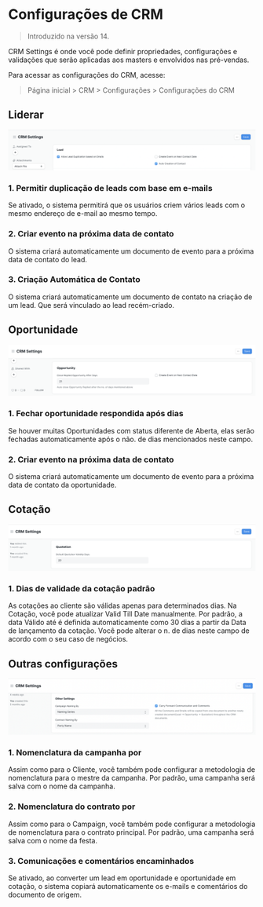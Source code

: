 # Configurações de CRM



> 
> Introduzido na versão 14.
> 
> 
> 


CRM Settings é onde você pode definir propriedades, configurações e validações que serão aplicadas aos masters e envolvidos nas pré-vendas.


Para acessar as configurações do CRM, acesse:



> 
> Página inicial > CRM > Configurações > Configurações do CRM
> 
> 
> 


## Liderar


![Lead](/files/crm-settings-lead.png)


### 1. Permitir duplicação de leads com base em e-mails


Se ativado, o sistema permitirá que os usuários criem vários leads com o mesmo endereço de e-mail ao mesmo tempo.


### 2. Criar evento na próxima data de contato


O sistema criará automaticamente um documento de evento para a próxima data de contato do lead.


### 3. Criação Automática de Contato


O sistema criará automaticamente um documento de contato na criação de um lead. Que será vinculado ao lead recém-criado.


## Oportunidade


![Opportunity](/files/opportunity-settings.png)


### 1. Fechar oportunidade respondida após dias


Se houver muitas Oportunidades com status diferente de Aberta, elas serão fechadas automaticamente após o não. de dias mencionados neste campo.


### 2. Criar evento na próxima data de contato


O sistema criará automaticamente um documento de evento para a próxima data de contato da oportunidade.


## Cotação


![Quotation](/files/quotation-settings.png)


### 1. Dias de validade da cotação padrão


As cotações ao cliente são válidas apenas para determinados dias. Na Cotação, você pode atualizar Valid Till Date manualmente. Por padrão, a data Válido até é definida automaticamente como 30 dias a partir da Data de lançamento da cotação. Você pode alterar o n. de dias neste campo de acordo com o seu caso de negócios.


## Outras configurações


![Outras configurações](/files/other-crm-settings.png)


### 1. Nomenclatura da campanha por


Assim como para o Cliente, você também pode configurar a metodologia de nomenclatura para o mestre da campanha. Por padrão, uma campanha será salva com o nome da campanha.


### 2. Nomenclatura do contrato por


Assim como para o Campaign, você também pode configurar a metodologia de nomenclatura para o contrato principal. Por padrão, uma campanha será salva com o nome da festa.


### 3. Comunicações e comentários encaminhados


Se ativado, ao converter um lead em oportunidade e oportunidade em cotação, o sistema copiará automaticamente os e-mails e comentários do documento de origem.

